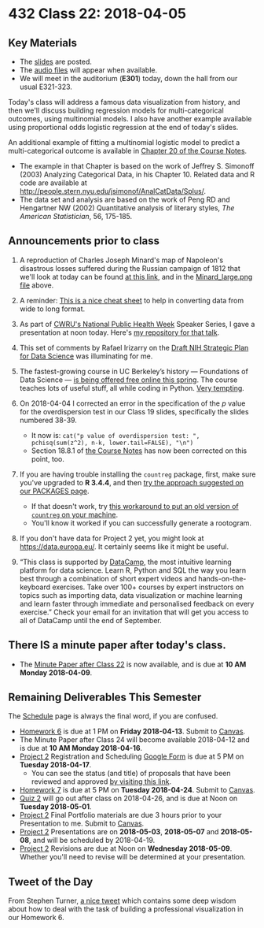 # 432 Class 22: 2018-04-05

## Key Materials

- The [slides](https://github.com/THOMASELOVE/432-2018/tree/master/slides/class22) are posted.
- The [audio files](https://github.com/THOMASELOVE/432-2018/tree/master/slides/class22) will appear when available.
- We will meet in the auditorium (**E301**) today, down the hall from our usual E321-323.

Today's class will address a famous data visualization from history, and then we'll discuss building regression models for multi-categorical outcomes, using multinomial models. I also have another example available using proportional odds logistic regression at the end of today's slides.

An additional example of fitting a multinomial logistic model to predict a multi-categorical outcome is available in [Chapter 20 of the Course Notes](https://thomaselove.github.io/432-notes/). 

- The example in that Chapter is based on the work of Jeffrey S. Simonoff (2003) Analyzing Categorical Data, in his Chapter 10. Related data and R code are available at http://people.stern.nyu.edu/jsimonof/AnalCatData/Splus/. 
- The data set and analysis are based on the work of Peng RD and Hengartner NW (2002) Quantitative analysis of literary styles, *The American Statistician*, 56, 175-185.

## Announcements prior to class

1. A reproduction of Charles Joseph Minard's map of Napoleon's disastrous losses suffered during the Russian campaign of 1812 that we'll look at today can be found [at this link](https://en.wikipedia.org/wiki/Charles_Joseph_Minard#/media/File:Minard.png), and in the [Minard_large.png file](https://raw.githubusercontent.com/THOMASELOVE/432-2018/master/slides/class22/Minard_large.png) above.

2. A reminder: [This is a nice cheat sheet](http://www.cookbook-r.com/Manipulating_data/Converting_data_between_wide_and_long_format/) to help in converting data from wide to long format.

3. As part of [CWRU's National Public Health Week](http://thedaily.case.edu/national-public-health-week/) Speaker Series, I gave a presentation at noon today. Here's [my repository for that talk](https://github.com/THOMASELOVE/adventures).

4. This set of comments by Rafael Irizarry on the [Draft NIH Strategic Plan for Data Science](https://simplystatistics.org/2018/04/02/input-on-the-draft-nih-strategic-plan-for-data-science/) was illuminating for me.

5. The fastest-growing course in UC Berkeley’s history — Foundations of Data Science — [is being offered free online this spring](http://news.berkeley.edu/2018/03/29/berkeley-offers-its-fastest-growing-course-data-science-online-for-free/). The course teaches lots of useful stuff, all while coding in Python. [Very tempting](https://data.berkeley.edu/education/data-8x).

6. On 2018-04-04 I corrected an error in the specification of the *p* value for the overdispersion test in our Class 19 slides, specifically the slides numbered 38-39. 
    - It now is: `cat("p value of overdispersion test: ", pchisq(sum(z^2), n-k, lower.tail=FALSE), "\n")`
    - Section 18.8.1 of [the Course Notes](https://thomaselove.github.io/432-notes/) has now been corrected on this point, too.
    
7. If you are having trouble installing the `countreg` package, first, make sure you've upgraded to **R 3.4.4**, and then [try the approach suggested on our PACKAGES page](https://github.com/THOMASELOVE/432-2018/blob/master/data-and-code/PACKAGES.MD). 
    - If that doesn't work, try [this workaround to put an old version of `countreg` on your machine](https://github.com/THOMASELOVE/432-2018/blob/master/data-and-code/installing_countreg_workaround.pdf). 
    - You'll know it worked if you can successfully generate a rootogram.
    
8. If you don't have data for Project 2 yet, you might look at https://data.europa.eu/. It certainly seems like it might be useful.

9. “This class is supported by [DataCamp](https://www.datacamp.com/), the most intuitive learning platform for data science. Learn R, Python and SQL the way you learn best through a combination of short expert videos and hands-on-the-keyboard exercises. Take over 100+ courses by expert instructors on topics such as importing data, data visualization or machine learning and learn faster through immediate and personalised feedback on every exercise.” Check your email for an invitation that will get you access to all of DataCamp until the end of September.

## There IS a minute paper after today's class.

- The [Minute Paper after Class 22](https://goo.gl/forms/uAn6IQcZxT2l6Hbr2) is now available, and is due at **10 AM Monday 2018-04-09**.

## Remaining Deliverables This Semester

The [Schedule](https://github.com/THOMASELOVE/432-2018/blob/master/SCHEDULE.md) page is always the final word, if you are confused.

- [Homework 6](https://github.com/THOMASELOVE/432-2018/tree/master/assignments/hw6) is due at 1 PM on **Friday 2018-04-13**. Submit to [Canvas](https://canvas.case.edu/).
- The Minute Paper after Class 24 will become available 2018-04-12 and is due at **10 AM Monday 2018-04-16**.
- [Project 2](https://github.com/THOMASELOVE/432-2018/tree/master/projects/project2) Registration and Scheduling [Google Form](https://goo.gl/forms/Zfgnq5pyAAzAlmUm1) is due at 5 PM on **Tuesday 2018-04-17**.
    - You can see the status (and title) of proposals that have been reviewed and approved [by visiting this link](https://github.com/THOMASELOVE/432-2018/blob/master/projects/project2/APPROVED.md).
- [Homework 7](https://github.com/THOMASELOVE/432-2018/tree/master/assignments/hw7) is due at 5 PM on **Tuesday 2018-04-24**. Submit to [Canvas](https://canvas.case.edu/).
- [Quiz 2](https://github.com/THOMASELOVE/432-2018/tree/master/quizzes/quiz2) will go out after class on 2018-04-26, and is due at Noon on **Tuesday 2018-05-01**.
- [Project 2](https://github.com/THOMASELOVE/432-2018/tree/master/projects/project2) Final Portfolio materials are due 3 hours prior to your Presentation to me. Submit to [Canvas](https://canvas.case.edu/).
- [Project 2](https://github.com/THOMASELOVE/432-2018/tree/master/projects/project2) Presentations are on **2018-05-03**, **2018-05-07** and **2018-05-08**, and will be scheduled by 2018-04-19.
- [Project 2](https://github.com/THOMASELOVE/432-2018/tree/master/projects/project2) Revisions are due at Noon on **Wednesday 2018-05-09**. Whether you'll need to revise will be determined at your presentation.

## Tweet of the Day

From Stephen Turner, [a nice tweet](https://twitter.com/strnr/status/787292116607234048) which contains some deep wisdom about how to deal with the task of building a professional visualization in our Homework 6.
